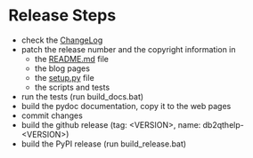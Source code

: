 Release Steps
=============

* check the [ChangeLog](https://github.com/dkrajzew/db2qthelp/blob/master/CHANGES.md)
* patch the release number and the copyright information in
  * the [README.md](https://github.com/dkrajzew/db2qthelp/blob/master/README.md) file
  * the blog pages
  * the [setup.py](https://github.com/dkrajzew/db2qthelp/blob/master/setup.py) file
  * the scripts and tests
* run the tests (run build_docs.bat)
* build the pydoc documentation, copy it to the web pages
* commit changes
* build the github release (tag: &lt;VERSION&gt;, name: db2qthelp-&lt;VERSION&gt;)
* build the PyPI release (run build_release.bat)
